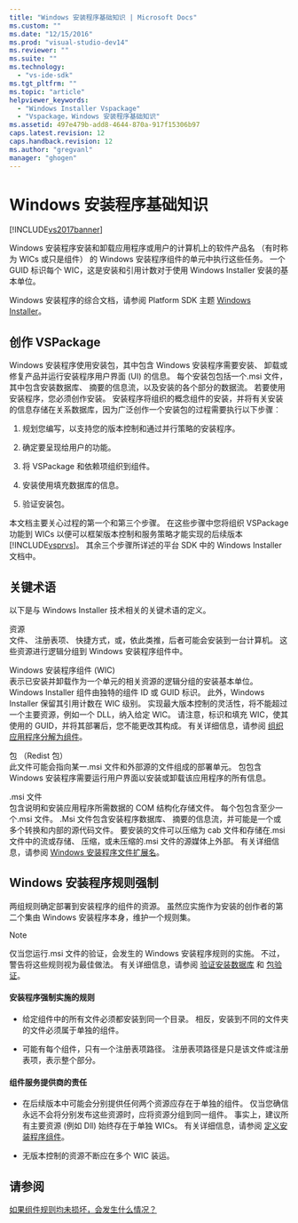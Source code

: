 ```yaml
---
title: "Windows 安装程序基础知识 | Microsoft Docs"
ms.custom: ""
ms.date: "12/15/2016"
ms.prod: "visual-studio-dev14"
ms.reviewer: ""
ms.suite: ""
ms.technology: 
  - "vs-ide-sdk"
ms.tgt_pltfrm: ""
ms.topic: "article"
helpviewer_keywords: 
  - "Windows Installer Vspackage"
  - "Vspackage，Windows 安装程序基础知识"
ms.assetid: 497e479b-add8-4644-870a-917f15306b97
caps.latest.revision: 12
caps.handback.revision: 12
ms.author: "gregvanl"
manager: "ghogen"
---
```

# Windows 安装程序基础知识
[!INCLUDE[vs2017banner](../../code-quality/includes/vs2017banner.md)]

Windows 安装程序安装和卸载应用程序或用户的计算机上的软件产品名 （有时称为 WICs 或只是组件） 的 Windows 安装程序组件的单元中执行这些任务。 一个 GUID 标识每个 WIC，这是安装和引用计数对于使用 Windows Installer 安装的基本单位。  
  
 Windows 安装程序的综合文档，请参阅 Platform SDK 主题 [Windows Installer](http://msdn.microsoft.com/library/aa372866.aspx)。  
  
## 创作 VSPackage  
 Windows 安装程序使用安装包，其中包含 Windows 安装程序需要安装、 卸载或修复产品并运行安装程序用户界面 \(UI\) 的信息。 每个安装包包括一个.msi 文件，其中包含安装数据库、 摘要的信息流，以及安装的各个部分的数据流。 若要使用安装程序，您必须创作安装。 安装程序将组织的概念组件的安装，并将有关安装的信息存储在关系数据库，因为广泛创作一个安装包的过程需要执行以下步骤︰  
  
1.  规划您编写，以支持您的版本控制和通过并行策略的安装程序。  
  
2.  确定要呈现给用户的功能。  
  
3.  将 VSPackage 和依赖项组织到组件。  
  
4.  安装使用填充数据库的信息。  
  
5.  验证安装包。  
  
 本文档主要关心过程的第一个和第三个步骤。 在这些步骤中您将组织 VSPackage 功能到 WICs 以便可以框架版本控制和服务策略才能实现的后续版本 [!INCLUDE[vsprvs](../../code-quality/includes/vsprvs_md.md)]。 其余三个步骤所详述的平台 SDK 中的 Windows Installer 文档中。  
  
## 关键术语  
 以下是与 Windows Installer 技术相关的关键术语的定义。  
  
 资源  
 文件、 注册表项、 快捷方式，或，依此类推，后者可能会安装到一台计算机。 这些资源进行逻辑分组到 Windows 安装程序组件中。  
  
 Windows 安装程序组件 \(WIC\)  
 表示已安装并卸载作为一个单元的相关资源的逻辑分组的安装基本单位。 Windows Installer 组件由独特的组件 ID 或 GUID 标识。 此外，Windows Installer 保留其引用计数在 WIC 级别。 实现最大版本控制的灵活性，将不能超过一个主要资源，例如一个 DLL，纳入给定 WIC。 请注意，标识和填充 WIC，使其使用的 GUID，并将其部署后，您不能更改其构成。 有关详细信息，请参阅 [组织应用程序分解为组件](http://msdn.microsoft.com/library/aa370561.aspx)。  
  
 包 （Redist 包）  
 此文件可能会指向某一.msi 文件和外部源的文件组成的部署单元。 包包含 Windows 安装程序需要运行用户界面以安装或卸载该应用程序的所有信息。  
  
 .msi 文件  
 包含说明和安装应用程序所需数据的 COM 结构化存储文件。 每个包包含至少一个.msi 文件。 .Msi 文件包含安装程序数据库、 摘要的信息流，并可能是一个或多个转换和内部的源代码文件。 要安装的文件可以压缩为 cab 文件和存储在.msi 文件中的流或存储、 压缩，或未压缩的.msi 文件的源媒体上外部。 有关详细信息，请参阅 [Windows 安装程序文件扩展名](http://msdn.microsoft.com/library/aa372842\(VS.85\).aspx)。  
  
## Windows 安装程序规则强制  
 两组规则确定部署到安装程序的组件的资源。 虽然应实施作为安装的创作者的第二个集由 Windows 安装程序本身，维护一个规则集。  
  
> [!NOTE]
>  仅当您运行.msi 文件的验证，会发生的 Windows 安装程序规则的实施。 不过，警告将这些规则视为最佳做法。 有关详细信息，请参阅 [验证安装数据库](http://msdn.microsoft.com/library/aa372477\(VS.85\).aspx) 和 [包验证](http://msdn.microsoft.com/library/aa370569\(VS.85\).aspx)。  
  
#### 安装程序强制实施的规则  
  
-   给定组件中的所有文件必须都安装到同一个目录。 相反，安装到不同的文件夹的文件必须属于单独的组件。  
  
-   可能有每个组件，只有一个注册表项路径。 注册表项路径是只是该文件或注册表项，表示整个部分。  
  
#### 组件服务提供商的责任  
  
-   在后续版本中可能会分别提供任何两个资源应存在于单独的组件。 仅当您确信永远不会将分别发布这些资源时，应将资源分组到同一组件。 事实上，建议所有主要资源 \(例如 Dll\) 始终存在于单独 WICs。 有关详细信息，请参阅 [定义安装程序组件](http://msdn.microsoft.com/library/aa368269\(VS.85\).aspx)。  
  
-   无版本控制的资源不断应在多个 WIC 装运。  
  
## 请参阅  
 [如果组件规则均未损坏，会发生什么情况？](http://msdn.microsoft.com/library/aa372795\(VS.85\).aspx)
